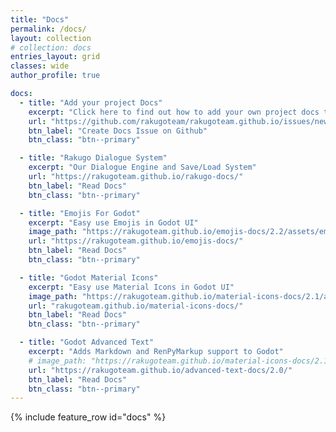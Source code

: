 ```yaml
---
title: "Docs"
permalink: /docs/
layout: collection
# collection: docs
entries_layout: grid
classes: wide
author_profile: true

docs:
  - title: "Add your project Docs"
    excerpt: "Click here to find out how to add your own project docs to this page."
    url: "https://github.com/rakugoteam/rakugoteam.github.io/issues/new/choose"
    btn_label: "Create Docs Issue on Github"
    btn_class: "btn--primary"

  - title: "Rakugo Dialogue System"
    excerpt: "Our Dialogue Engine and Save/Load System"
    url: "https://rakugoteam.github.io/rakugo-docs/"
    btn_label: "Read Docs"
    btn_class: "btn--primary"

  - title: "Emojis For Godot"
    excerpt: "Easy use Emojis in Godot UI"
    image_path: "https://rakugoteam.github.io/emojis-docs/2.2/assets/emoji-finder-copy.png"
    url: "https://rakugoteam.github.io/emojis-docs/"
    btn_label: "Read Docs"
    btn_class: "btn--primary"

  - title: "Godot Material Icons"
    excerpt: "Easy use Material Icons in Godot UI"
    image_path: "https://rakugoteam.github.io/material-icons-docs/2.1/assets/icon-finder-copy.png"
    url: "rakugoteam.github.io/material-icons-docs/"
    btn_label: "Read Docs"
    btn_class: "btn--primary"

  - title: "Godot Advanced Text"
    excerpt: "Adds Markdown and RenPyMarkup support to Godot"
    # image_path: "https://rakugoteam.github.io/material-icons-docs/2.1/assets/icon-finder-copy.png"
    url: "https://rakugoteam.github.io/advanced-text-docs/2.0/"
    btn_label: "Read Docs"
    btn_class: "btn--primary"
---
```


{% include feature_row id="docs" %}
